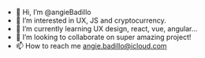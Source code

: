 - 👋 Hi, I’m @angieBadillo
- 👀 I’m interested in UX, JS and cryptocurrency.
- 🌱 I’m currently learning UX design, react, vue, angular...
- 💞️ I’m looking to collaborate on super amazing project!
- 📫 How to reach me angie.badillo@icloud.com

<!---
angieBadillo/angieBadillo is a ✨ special ✨ repository because its `README.md` (this file) appears on your GitHub profile.
You can click the Preview link to take a look at your changes.
--->
